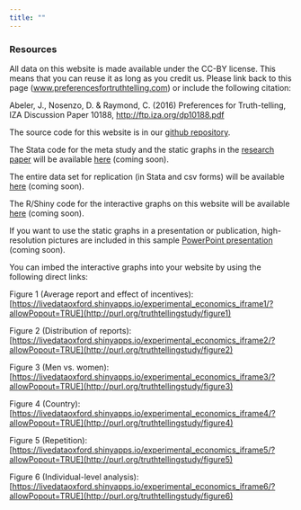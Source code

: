 ```yaml
---
title: ""
---
```



### Resources

All data on this website is made available under the CC-BY license. This means that you can reuse it as long as you credit us. Please link back to this page (www.preferencesfortruthtelling.com) or include the following citation:

Abeler, J., Nosenzo, D. & Raymond, C. (2016) Preferences for Truth-telling, IZA Discussion Paper 10188, http://ftp.iza.org/dp10188.pdf



The source code for this website is in our [github repository](https://github.com/truthtellingstudy/truthtellingstudy.github.io).

The Stata code for the meta study and the static graphs in the [research paper](http://ftp.iza.org/dp10188.pdf) will be available [here](XXX)   (coming soon).

The entire data set for replication (in Stata and csv forms) will be available [here](XXX) (coming soon).

The R/Shiny code for the interactive graphs on this website will be available [here](XXX)  (coming soon).



If you want to use the static graphs in a presentation or publication, high-resolution pictures are included in this sample [PowerPoint presentation](XXX) (coming soon).

You can imbed the interactive graphs into your website by using the following direct links:

Figure 1 (Average report and effect of incentives): [https://livedataoxford.shinyapps.io/experimental_economics_iframe1/?allowPopout=TRUE](http://purl.org/truthtellingstudy/figure1)

Figure 2 (Distribution of reports): [https://livedataoxford.shinyapps.io/experimental_economics_iframe2/?allowPopout=TRUE](http://purl.org/truthtellingstudy/figure2)

Figure 3 (Men vs. women): [https://livedataoxford.shinyapps.io/experimental_economics_iframe3/?allowPopout=TRUE](http://purl.org/truthtellingstudy/figure3)

Figure 4 (Country): [https://livedataoxford.shinyapps.io/experimental_economics_iframe4/?allowPopout=TRUE](http://purl.org/truthtellingstudy/figure4)

Figure 5 (Repetition): [https://livedataoxford.shinyapps.io/experimental_economics_iframe5/?allowPopout=TRUE](http://purl.org/truthtellingstudy/figure5)

Figure 6 (Individual-level analysis): [https://livedataoxford.shinyapps.io/experimental_economics_iframe6/?allowPopout=TRUE](http://purl.org/truthtellingstudy/figure6)


